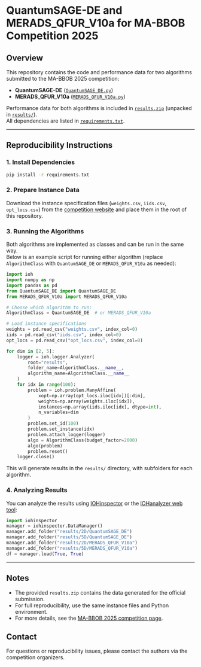# QuantumSAGE-DE and MERADS_QFUR_V10a for MA-BBOB Competition 2025

## Overview

This repository contains the code and performance data for two algorithms submitted to the MA-BBOB 2025 competition:

- **QuantumSAGE-DE** ([`QuantumSAGE_DE.py`](QuantumSAGE_DE.py))
- **MERADS_QFUR_V10a** ([`MERADS_QFUR_V10a.py`](MERADS_QFUR_V10a.py))

Performance data for both algorithms is included in [`results.zip`](results.zip) (unpacked in [`results/`](results/)).  
All dependencies are listed in [`requirements.txt`](requirements.txt).

---

## Reproducibility Instructions

### 1. Install Dependencies

```sh
pip install -r requirements.txt
```

### 2. Prepare Instance Data

Download the instance specification files (`weights.csv`, `iids.csv`, `opt_locs.csv`) from the [competition website](https://iohprofiler.github.io/competitions/mabbob25) and place them in the root of this repository.

### 3. Running the Algorithms

Both algorithms are implemented as classes and can be run in the same way.  
Below is an example script for running either algorithm (replace `AlgorithmClass` with `QuantumSAGE_DE` or `MERADS_QFUR_V10a` as needed):

```python
import ioh
import numpy as np
import pandas as pd
from QuantumSAGE_DE import QuantumSAGE_DE
from MERADS_QFUR_V10a import MERADS_QFUR_V10a

# Choose which algorithm to run:
AlgorithmClass = QuantumSAGE_DE  # or MERADS_QFUR_V10a

# Load instance specifications
weights = pd.read_csv("weights.csv", index_col=0)
iids = pd.read_csv("iids.csv", index_col=0)
opt_locs = pd.read_csv("opt_locs.csv", index_col=0)

for dim in [2, 5]:
    logger = ioh.logger.Analyzer(
        root="results",
        folder_name=AlgorithmClass.__name__,
        algorithm_name=AlgorithmClass.__name__
    )
    for idx in range(100):
        problem = ioh.problem.ManyAffine(
            xopt=np.array(opt_locs.iloc[idx])[:dim],
            weights=np.array(weights.iloc[idx]),
            instances=np.array(iids.iloc[idx], dtype=int),
            n_variables=dim
        )
        problem.set_id(100)
        problem.set_instance(idx)
        problem.attach_logger(logger)
        algo = AlgorithmClass(budget_factor=2000)
        algo(problem)
        problem.reset()
    logger.close()
```

This will generate results in the `results/` directory, with subfolders for each algorithm.

### 4. Analyzing Results

You can analyze the results using [IOHinspector](https://pypi.org/project/iohinspector/) or the [IOHanalyzer web tool](https://iohanalyzer.liacs.nl/):

```python
import iohinspector
manager = iohinspector.DataManager()
manager.add_folder("results/2D/QuantumSAGE_DE")
manager.add_folder("results/5D/QuantumSAGE_DE")
manager.add_folder("results/2D/MERADS_QFUR_V10a")
manager.add_folder("results/5D/MERADS_QFUR_V10a")
df = manager.load(True, True)
```

---

## Notes

- The provided `results.zip` contains the data generated for the official submission.
- For full reproducibility, use the same instance files and Python environment.
- For more details, see the [MA-BBOB 2025 competition page](https://iohprofiler.github.io/competitions/mabbob25).

## Contact

For questions or reproducibility issues, please contact the authors via the competition organizers.
